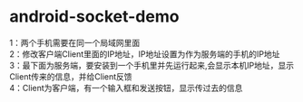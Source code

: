 # android-socket-demo
1：两个手机需要在同一个局域网里面  
2：修改客户端Client里面的IP地址，IP地址设置为作为服务端的手机的IP地址  
3：最下面为服务端，要安装到一个手机里并先运行起来,会显示本机IP地址，显示Client传来的信息，并给Client反馈  
4：Client为客户端，有一个输入框和发送按钮，显示传过去的信息